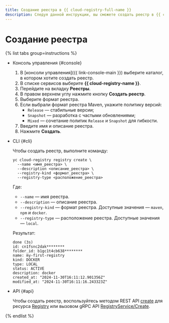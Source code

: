 ```yaml
---
title: Создание реестра в {{ cloud-registry-full-name }}
description: Следуя данной инструкции, вы сможете создать реестр в {{ cloud-registry-name }}.
---
```


# Создание реестра

{% list tabs group=instructions %}

- Консоль управления {#console}

    1. В [консоли управления]({{ link-console-main }}) выберите каталог, в котором хотите создать реестр.
    1. В списке сервисов выберите **{{ cloud-registry-name }}**.
    1. Перейдите на вкладку **Реестры**.
    1. В правом верхнем углу нажмите кнопку **Создать реестр**.
    1. Выберите формат реестра.
    1. Если выбрали формат реестра Maven, укажите политику версий:
        * `Release` — стабильные версии;
        * `Snapshot` — разработка с частыми обновлениями;
        * `Mixed` — сочетание политик `Release` и `Snapshot` для гибкости.
    1. Введите имя и описание реестра.
    1. Нажмите **Создать**.

- CLI {#cli}

    Чтобы создать реестр, выполните команду:

    ```
    yc cloud-registry registry create \
      --name <имя_реестра> \
      --description <описание_реестра> \
      --registry-kind <формат_реестра> \
      --registry-type <расположение_реестра>
    ```

    Где:
    * `--name` — имя реестра.
    * `--description` — описание реестра.
    * `--registry-kind` — формат реестра. Доступные значения — `maven`, `npm` и `docker`.
    * `--registry-type` — расположение реестра. Доступные значения — `local`.

    Результат:

    ```
    done (3s)
    id: cn1fsnc2dak********
    folder_id: b1gc1t4cb638********
    name: my-first-registry
    kind: DOCKER
    type: LOCAL
    status: ACTIVE
    description: docker
    created_at: "2024-11-30T16:11:12.901356Z"
    modified_at: "2024-11-30T16:11:16.243323Z"
    ```

- API {#api}

    Чтобы создать реестр, воспользуйтесь методом REST API [create](../../api-ref/Registry/create.md) для ресурса [Registry](../../api-ref/Registry/index.md) или вызовом gRPC API [RegistryService/Create](../../api-ref/grpc/Registry/create.md).

{% endlist %}
